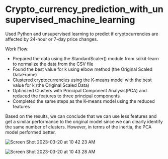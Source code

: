 # Crypto_currency_prediction_with_unsupervised_machine_learning

Used Python and unsupervised learning to predict if cryptocurrencies are affected by 24-hour or 7-day price changes.

Work Flow:
* Prepared the data using the StandardScaler() module from scikit-learn to normalize the data from the CSV file
* Found the best value for k using elbow method (the Original Scaled DataFrame)
* Clustered cryptocurrencies using the K-means model with the best value for k (the Original Scaled Data)
* Optimized Clusters with Principal Component Analysis(PCA) and reduced the features to three principal components
* Completed the same steps as the K-means model using the reduced features

Based on the results, we can conclude that we can use less features and get a similar performance to the original model since we can clearly identify the same number of clusters. However, in terms of the inertia, the PCA model performed better.

![Screen Shot 2023-03-20 at 10 42 23 AM](https://user-images.githubusercontent.com/113545468/226374939-0850cf79-f823-4aaa-b7b2-69a935853a44.png)

![Screen Shot 2023-03-20 at 10 43 28 AM](https://user-images.githubusercontent.com/113545468/226375135-24fca887-9d23-4252-b48e-42e196233c56.png)
